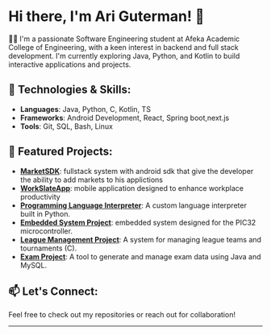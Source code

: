 # Hi there, I'm Ari Guterman! 👋

👨‍💻 I'm a passionate Software Engineering student at Afeka Academic College of Engineering, with a keen interest in backend and full stack development. I'm currently exploring Java, Python, and Kotlin to build interactive applications and projects.

## 🔧 Technologies & Skills:
- **Languages**: Java, Python, C, Kotlin, TS
- **Frameworks**: Android Development, React, Spring boot,next.js
- **Tools**: Git, SQL, Bash, Linux

## 🚀 Featured Projects:
- **[MarketSDK](https://github.com/Gutismall/MarketSDK)**: fullstack system with android sdk that give the developer the ability to add markets to his applictions
- **[WorkSlateApp](https://github.com/Gutismall/Workslate)**: mobile application designed to enhance workplace productivity
- **[Programming Language Interpreter](https://github.com/Gutismall/Programing-Language)**: A custom language interpreter built in Python.
- **[Embedded System Project](https://github.com/Gutismall/Microcontroller-Embedded-System-)**: embedded system designed for the PIC32 microcontroller.
- **[League Management Project](https://github.com/Gutismall/League-Management-Project)**: A system for managing league teams and tournaments (C).
- **[Exam Project](https://github.com/Gutismall/Exam_Project)**: A tool to generate and manage exam data using Java and MySQL.

## 📫 Let's Connect:
Feel free to check out my repositories or reach out for collaboration!

--- 
